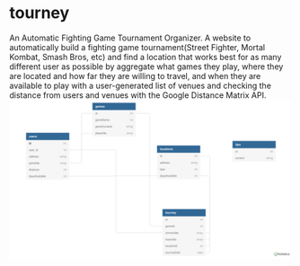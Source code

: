 # tourney
 An Automatic Fighting Game Tournament Organizer. A website to automatically build a fighting game tournament(Street Fighter, Mortal Kombat, Smash Bros, etc) and find a location that works best for as many different user as possible by aggregate what games they play, where they are located and how far they are willing to travel, and when they are available to play with a user-generated list of venues and checking the distance from users and venues with the Google Distance Matrix API.
<img src="tourneyDB1.pdf"
     alt="DBDIAGRAM"
     style="float: left; margin-right: 10px;" />